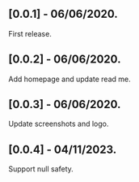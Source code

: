 ## [0.0.1] - 06/06/2020.

First release.

## [0.0.2] - 06/06/2020.

Add homepage and update read me.

## [0.0.3] - 06/06/2020.

Update screenshots and logo.


## [0.0.4] - 04/11/2023.

Support null safety.